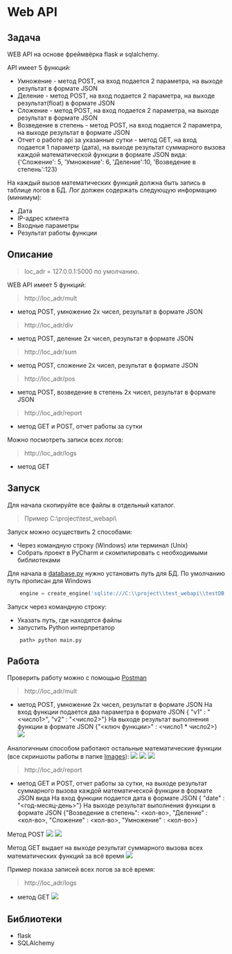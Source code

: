 # Web API

## Задача

WEB API на основе фреймвёрка flask и sqlalchemy.
 
API имеет 5 функций:
- Умножение - метод POST, на вход подается 2 параметра, на выходе результат в формате JSON
- Деление - метод POST, на вход подается 2 параметра, на выходе результат(float) в формате JSON
- Сложение - метод POST, на вход подается 2 параметра, на выходе результат в формате JSON
- Возведение в степень - метод POST, на вход подается 2 параметра, на выходе результат в формате JSON
- Отчет о работе api за указанные сутки - метод GET, на вход подается 1 параметр (дата), на выходе результат суммарного вызова каждой математической функции в формате JSON вида:
    {'Сложение': 5, 'Умножение': 6, 'Деление':10, 'Возведение в степень':123}
 
На каждый вызов математических функций должна быть запись в таблице логов в БД.
Лог должен содержать следующую информацию (минимум):
- Дата
- IP-адрес клиента
- Входные параметры
- Результат работы функции

## Описание 

>loc_adr = 127.0.0.1:5000 по умолчанию.

WEB API имеет 5 функций:
>http://loc_adr/mult
-  метод POST, умножение 2х чисел, результат в формате JSON

>http://loc_adr/div
-  метод POST, деление 2х чисел, результат в формате JSON

>http://loc_adr/sum 
- метод POST, сложение 2х чисел, результат в формате JSON

>http://loc_adr/pos
- метод POST, возведение в степень 2х чисел, результат в формате JSON

>http://loc_adr/report
- метод GET и POST, отчет работы за сутки

Можно посмотреть записи всех логов:
>http://loc_adr/logs 
- метод GET

## Запуск

Для начала скопируйте все файлы в отдельный каталог. 
>Пример C:\project\test_webapi\ 

Запуск можно осуществить 2 способами: 
- Через командную строку (Windows) или терминал (Unix)
- Собрать проект в PyCharm и скомпилировать с необходимыми библиотеками

Для начала в [database.py](https://github.com/rcv911/web-api-test/blob/master/database.py) нужно установить путь для БД.
По умолчанию путь прописан для Windows 
```python
	engine = create_engine('sqlite:///C:\\project\\test_webapi\\testDB.db', convert_unicode=True)
```

Запуск через командную строку:
- Указать путь, где находятся файлы 
- запустить Python интерпретатор
```
	path> python main.py
```

## Работа

Проверить работу можно с помощью [Postman](https://www.getpostman.com/)

>http://loc_adr/mult
- метод POST, умножение 2х чисел, результат в формате JSON
На вход функции подается два параметра в формате JSON { "v1" : "<число1>", "v2" : "<число2>"}
На выходе результат выполнения функции в формате JSON {"<ключ функции>" : <число1 * число2>} 
![](images/mult.png)

Аналогичным способом работают остальные математические функции (все скриншоты работы в папке [Images](https://github.com/rcv911/web-api-test/tree/master/images)):
![](images/div.png)
![](images/sum.png)
![](images/pos.png)

>http://loc_adr/report
- метод GET и POST, отчет работы за сутки, на выходе результат суммарного вызова каждой математической функции в формате JSON вида
На вход функции подается дата в формате JSON { "date" : "<год-месяц-день>"}
На выходе результат выполнения функции в формате JSON 
{"Возведение в степень": <кол-во>, "Деление" : <кол-во>, "Сложение" : <кол-во>, "Умножение" : <кол-во>} 

Метод POST
![](images/report_post.png)
![](images/report_post2.png)

Метод GET выдает на выходе результат суммарного вызова всех математических функций за всё время 
![](images/report_get.jpg)

Пример показа записей всех логов за всё время:
>http://loc_adr/logs
- метод GET
![](images/logs.png)

## Библиотеки

- flask
- SQLAlchemy



